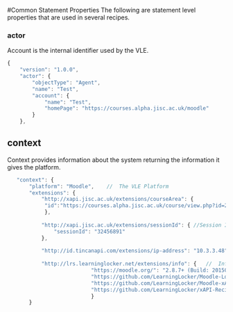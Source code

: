 #Common Statement Properties
The following are statement level properties that are used in several recipes.

### actor
Account is the internal identifier used by the VLE.

``` Javascript
{
    "version": "1.0.0",
    "actor": {
        "objectType": "Agent",
        "name": "Test",
        "account": {
            "name": "Test",
            "homePage": "https://courses.alpha.jisc.ac.uk/moodle"
        }
    },
```


## context
Context provides information about the system returning the information it gives the platform.

 ```Javascript
	"context": { 
        "platform": "Moodle",    //  The VLE Platform
        "extensions": {
			"http://xapi.jisc.ac.uk/extensions/courseArea": {
             "id":"https://courses.alpha.jisc.ac.uk/course/view.php?id=2194" //Umbrella course/parent area by its home page URI
             },
             
 			"http://xapi.jisc.ac.uk/extensions/sessionId": { //Session Identifier
                "sessionId": "32456891"  
            },
            
            "http://id.tincanapi.com/extensions/ip-address": "10.3.3.48" , //IP address
            
			"http://lrs.learninglocker.net/extensions/info": {   //  Information on the extension or plugin emitting the event
                            "https://moodle.org/": "2.8.7+ (Build: 20150730)",
                            "https://github.com/LearningLocker/Moodle-Log-Expander": "0.4.2\n",
                            "https://github.com/LearningLocker/Moodle-xAPI-Translator": "0.4.1\n",
                            "https://github.com/LearningLocker/xAPI-Recipe-Emitter": "0.4.3\n"
           	 				}
		}
			
 ```  


